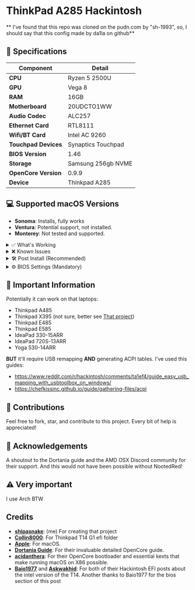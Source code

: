 # ThinkPad A285 Hackintosh

 ** I've found that this repo was cloned on the pudn.com by "sh-1993", so, I should say that this config made by da1la on github**

## 📝 Specifications

| Component             | Detail                  |
|-----------------------|-------------------------|
| **CPU**               | Ryzen 5 2500U           |
| **GPU**               | Vega 8                  |
| **RAM**               | 16GB                    |
| **Motherboard**       | 20UDCTO1WW              |
| **Audio Codec**       | ALC257                  |
| **Ethernet Card**     | RTL8111                 |
| **Wifi/BT Card**      | Intel AC 9260           |
| **Touchpad Devices**  | Synaptics Touchpad      |
| **BIOS Version**      | 1.46                    |
| **Storage**           | Samsung 256gb NVME      |
| **OpenCore Version**  | 0.9.9                    |
| **Device**            | Thinkpad A285           |

## 💻 Supported macOS Versions

- **Sonoma**: Installs, fully works
- **Ventura**: Potential support, not installed.
- **Monterey**: Not tested and supported.

<details>
<summary>✅ What's Working</summary>

- **WIFI**
- **Trackpad**
- **Battery Status**
- **Backlight**
- **IGPU**
- **Fan Control**: Full YogaSMC EC Access.
- **FN keys**
- **Audio**
- **Camera**: fixed after USB mapping
- **BT**: also fixed
- **Dual Boot with Windows**: just for USB remap
- *...and more!*
  
</details>

<details>
<summary>❌ Known Issues</summary>

- **sleep**: I'm working about that
- **Airdrop**: Not functioning due to Intel cards not being native, works only on Broadcom cards.
- **Screen Mirroring**: Not available unless using a paid service such as airserver.

</details>

<details>
<summary>🛠️ Post Install (Recommended)</summary>

After installing macOS, it's recommended to adjust certain settings for optimal performance:

- **iGPU Memory**: Increase the iGPU memory allocation in your BIOS settings to at least 1GB.
- **YogaSMC app**: Get more control over your system, Fan Control, Backlight, 

</details>

<details>
<summary>⚙️ BIOS Settings (Mandatory)</summary>

To ensure your Hackintosh functions correctly, configure the following mandatory BIOS settings:

**Config Tab:**
- Display
  - Boot Display Device -> Thinkpad LCD
  - Shared Display Priority -> HDMI
  - Boot Time Extension -> Disabled

**Security Tab:**
- Memory Protection -> Execution Prevention -> On

**Startup Tab:**
- UEFI/Legacy Boot -> UEFI Only

These settings are crucial for the proper operation of your Hackintosh system.
</details>

</details>



## 🔑 Important Information

Potentially it can work on that laptops:

- Thinkpad A485
- Thinkpad X395 (not sure, better see [That project](https://github.com/adam-ht/Lentosh))
- Thinkpad E485
- Thinkpad E585
- IdeaPad 330-15ARR
- IdeaPad 720S-13ARR
- Yoga 530-14ARR

**BUT** it'll require USB remapping **AND** generating ACPI tables.
I've used this guides:
- https://www.reddit.com/r/hackintosh/comments/ta1ef4/guide_easy_usb_mapping_with_usbtoolbox_on_windows/
- https://chefkissinc.github.io/guide/gathering-files/acpi

## 🤝 Contributions

Feel free to fork, star, and contribute to this project. Every bit of help is appreciated!

## 🙏 Acknowledgements

A shoutout to the Dortania guide and the AMD OSX Discord community for their support. And this would not have been possible without NootedRed!

## ⚠️ Very important

I use Arch BTW

## Credits
- **[shipasnake](https://githinb.com/da1la)**: (me) For creating that project
- **[Collin8000](https://github.com/Collin8000/Thinkpad-T14-Gen-1-Amd-Hackintosh)**: For Thinkpad T14 G1 efi folder
- **[Apple](https://github.com/apple)**: For macOS.
- **[Dortania Guide](https://dortania.github.io/getting-started/)**: For their invaluable detailed OpenCore guide.
- **[acidanthera](https://github.com/acidanthera)**: For their OpenCore bootloader and essential kexts that make running macOS on X86 possible.
- **[Baio1977](https://github.com/Baio1977)** and **[Askwakhid](https://github.com/askwakhid)**: For both of their Hackintosh EFI posts about the intel version of the T14. Another thanks to Baio1977 for the bios section of this post
